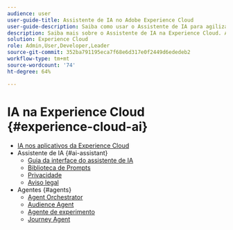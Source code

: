 ```yaml
---
audience: user
user-guide-title: Assistente de IA no Adobe Experience Cloud
user-guide-description: Saiba como usar o Assistente de IA para agilizar o fluxo de trabalho com a Adobe Experience Platform e a Real-Time Customer Data Platform.
description: Saiba mais sobre o Assistente de IA na Experience Cloud. Aprimore seu conhecimento do produto e obtenha insights operacionais com a IA na Experience Cloud.
solution: Experience Cloud
role: Admin,User,Developer,Leader
source-git-commit: 352ba791195eca7f68e6d317e0f2449d6ededeb2
workflow-type: tm+mt
source-wordcount: '74'
ht-degree: 64%

---
```



# IA na Experience Cloud {#experience-cloud-ai}

- [IA nos aplicativos da Experience Cloud](home.md)
- Assistente de IA {#ai-assistant}
   - [Guia da interface do assistente de IA](./ai-assistant/ai-assistant-ui.md)
   - [Biblioteca de Prompts](./ai-assistant/prompt-library.md)
   - [Privacidade](./ai-assistant/privacy.md)
   - [Aviso legal](./ai-assistant/legal-disclaimer.md)
- Agentes {#agents}
   - [Agent Orchestrator](./agents/agent-orchestrator.md)
   - [Audience Agent](./agents/audience.md)
   - [Agente de experimento](./agents/agent-experiment.md)
   - [Journey Agent](./agents/ajo-agent-analyze.md)


